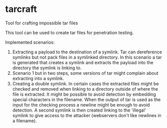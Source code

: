 # tarcraft
Tool for crafting impossible tar files

This tool can be used to create tar files for penetration testing.

Implemented scenarios:

1. Extracting a payload to the destination of a symlink. Tar can dereference symlinks but not pack files in a symlinked directory. In this scenario a tar is generated that creates a symlink and extracts the payload into the directory the symlink is linking to.
2. Scenario 1 but in two steps, some versions of tar might complain about extracting into a symlink.
3. Creating a double symlink. In certain cases the extracted files might be checked and removed when linking to a directory outside of where the file is extracted. It might be possible to avoid detection by embedding special characters in the filename. When the output of tar is used as the input for the checking process a newline might be enough to avoid detection. A second symlink is then created linking to the 'illegal' symlink to give access to the attacker (webservers don't like newlines in a filename).
